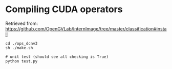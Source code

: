 # Compiling CUDA operators

Retrieved from: https://github.com/OpenGVLab/InternImage/tree/master/classification#install

```
cd ./ops_dcnv3
sh ./make.sh

# unit test (should see all checking is True)
python test.py
```